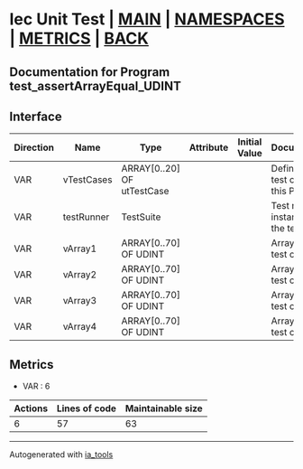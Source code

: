 # Iec Unit Test | [MAIN] | [NAMESPACES] | [METRICS] | [BACK]  

## Documentation for Program test_assertArrayEqual_UDINT  

## Interface  

| Direction | Name | Type | Attribute | Initial Value | Documentation |
| --------- | ---- | ---- | --------- | ------------- | ------------- |
| VAR | vTestCases | ARRAY[0..20] OF utTestCase |  |  | Definition of all test cases for this POU |  
| VAR | testRunner | TestSuite |  |  | Test runner instance to run the tests |  
| VAR | vArray1 | ARRAY[0..70] OF UDINT |  |  | Array data 1 of test case 1 |  
| VAR | vArray2 | ARRAY[0..70] OF UDINT |  |  | Array data 2 of test case 1 |  
| VAR | vArray3 | ARRAY[0..70] OF UDINT |  |  | Array data 3 of test case 2 |  
| VAR | vArray4 | ARRAY[0..70] OF UDINT |  |  | Array data 4 of test case 2 |  


## Metrics  

- VAR : 6

| Actions | Lines of code | Maintainable size |
| ------- | ------------- | ----------------- |
| 6 | 57 | 63 |

---
Autogenerated with [ia_tools](https://github.com/tkucic/ia_tools)  

[MAIN]: ../../../../index.md
[NAMESPACES]: ../../nsList.md
[METRICS]: ../../../metrics.md
[BACK]: ../nsMain.md
